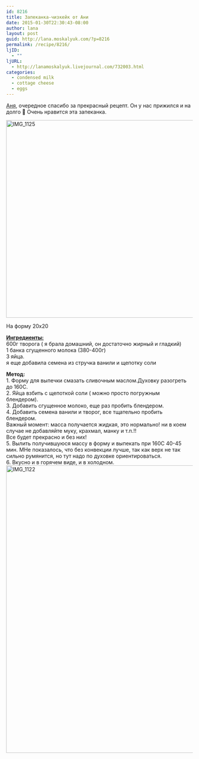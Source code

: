 ```yaml
---
id: 8216
title: Запеканка-чизкейк от Ани
date: 2015-01-30T22:30:43-08:00
author: lana
layout: post
guid: http://lana.moskalyuk.com/?p=8216
permalink: /recipe/8216/
ljID:
  - ""
ljURL:
  - http://lanamoskalyuk.livejournal.com/732003.html
categories:
  - condensed milk
  - cottage cheese
  - eggs
---
```

[Аня](http://lifetastesgreat.livejournal.com/tag/%D1%82%D0%B2%D0%BE%D1%80%D0%BE%D0%B3), очередное спасибо за прекрасный рецепт. Он у нас прижился и на долго 🙂 Очень нравится эта запеканка.

<img loading="lazy" src="https://farm8.staticflickr.com/7366/16221866797_6e419d4005_c.jpg" alt="IMG_1125" width="800" height="534" /> 

На форму 20х20

**[Ингредиенты:  
](http://lifetastesgreat.livejournal.com/tag/%D1%82%D0%B2%D0%BE%D1%80%D0%BE%D0%B3)** 600г творога ( я брала домашний, он достаточно жирный и гладкий)  
1 банка сгущенного молока (380-400г)  
3 яйца.  
я еще добавила семена из стручка ванили и щепотку соли

<div>
  <b>Метод:</b>
</div>

<div>
  1. Форму для выпечки смазать сливочным маслом.Духовку разогреть до 160С.<br /> 2. Яйца взбить с щепоткой соли ( можно просто погружным блендером).
</div>

<div>
  3. Добавить сгущенное молоко, еще раз пробить блендером.<br /> 4. Добавить семена ванили и творог, все тщательно пробить блендером.<br /> Важный момент: масса получается жидкая, это нормально! ни в коем случае не добавляйте муку, крахмал, манку и т.п.!!<br /> Все будет прекрасно и без них!
</div>

<div>
  5. Вылить получившуюся массу в форму и выпекать при 160С 40-45 мин. МНе показалось, что без конвекции лучше, так как верх не так сильно румянится, но тут надо по духовке ориентироваться.<br /> 6. Вкусно и в горячем виде, и в холодном.
</div>

<img loading="lazy" src="https://farm8.staticflickr.com/7459/16221562699_817b066a3b_c.jpg" alt="IMG_1122" width="800" height="777" />